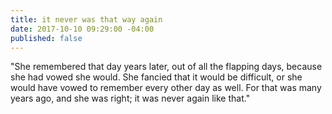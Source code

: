 ```yaml
---
title: it never was that way again
date: 2017-10-10 09:29:00 -04:00
published: false
---
```


"She remembered that day years later, out of all the flapping days, because she had vowed she would. She fancied that it would be difficult, or she would have vowed to remember every other day as well. For that was many years ago, and she was right; it was never again like that."
